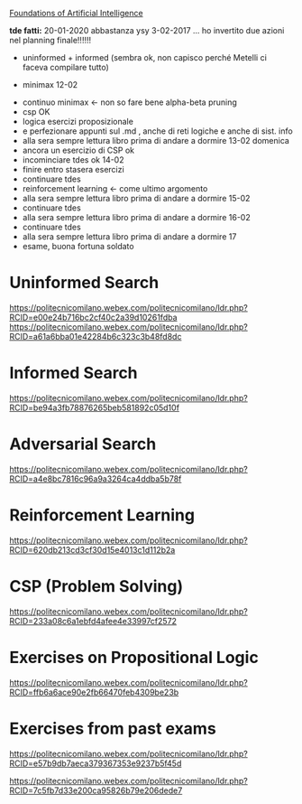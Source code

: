 [Foundations of Artificial Intelligence](Foundations%20of%20Artificial%20Intelligence.md)

**tde fatti:** 
20-01-2020 abbastanza ysy 
3-02-2017 ... ho invertito due azioni nel planning finale!!!!!!

- uninformed + informed (sembra ok, non capisco perché Metelli ci faceva compilare tutto) 
+ minimax 
12-02 
- continuo minimax <- non so fare bene alpha-beta pruning
- csp OK
- logica esercizi proposizionale 
- e perfezionare appunti sul .md , anche di reti logiche e anche di sist. info
- alla sera sempre lettura libro prima di andare a dormire
13-02 domenica
- ancora un esercizio di CSP ok 
- incominciare tdes ok 
14-02 
- finire entro stasera esercizi 
- continuare tdes 
- reinforcement learning <- come ultimo argomento 
- alla sera sempre lettura libro prima di andare a dormire
15-02
- continuare tdes
- alla sera sempre lettura libro prima di andare a dormire
16-02
- continuare tdes 
- alla sera sempre lettura libro prima di andare a dormire
17 
- esame, buona fortuna soldato 

# Uninformed Search 
https://politecnicomilano.webex.com/politecnicomilano/ldr.php?RCID=e00e24b716bc2cf40c2a39d10261fdba
https://politecnicomilano.webex.com/politecnicomilano/ldr.php?RCID=a61a6bba01e42284b6c323c3b48fd8dc

# Informed Search
https://politecnicomilano.webex.com/politecnicomilano/ldr.php?RCID=be94a3fb78876265beb581892c05d10f

# Adversarial Search 
https://politecnicomilano.webex.com/politecnicomilano/ldr.php?RCID=a4e8bc7816c96a9a3264ca4ddba5b78f

# Reinforcement Learning
https://politecnicomilano.webex.com/politecnicomilano/ldr.php?RCID=620db213cd3cf30d15e4013c1d112b2a

# CSP (Problem Solving)
https://politecnicomilano.webex.com/politecnicomilano/ldr.php?RCID=233a08c6a1ebfd4afee4e33997cf2572

# Exercises on Propositional Logic
https://politecnicomilano.webex.com/politecnicomilano/ldr.php?RCID=ffb6a6ace90e2fb66470feb4309be23b

# Exercises from past exams
https://politecnicomilano.webex.com/politecnicomilano/ldr.php?RCID=e57b9db7aeca379367353e9237b5f45d

https://politecnicomilano.webex.com/politecnicomilano/ldr.php?RCID=7c5fb7d33e200ca95826b79e206dede7
